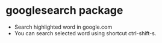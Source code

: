 # googlesearch package

* Search highlighted word in google.com
* You can search selected word using shortcut ctrl-shift-s.

